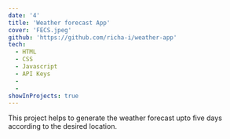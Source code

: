 ```yaml
---
date: '4'
title: 'Weather forecast App'
cover: 'FECS.jpeg'
github: 'https://github.com/richa-i/weather-app'
tech:
  - HTML
  - CSS
  - Javascript
  - API Keys
  -
  -
showInProjects: true
---
```


This project helps to generate the weather forecast upto five days according to the desired location.
